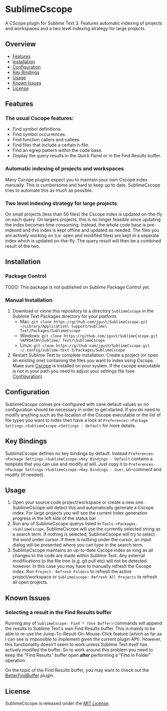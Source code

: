 # SublimeCscope

A CScope plugin for Sublime Text 3. Features automatic indexing of projects and workspaces and a two level indexing strategy for large projects.

## Overview

* [Features](#features)
* [Installation](#installation)
* [Configuration](#configuration)
* [Key Bindings](#key-bindings)
* [Usage](#usage)
* [Known Issues](#known-issues)
* [License](#license)

## Features

### The usual Cscope features:
* Find symbol definitions.
* Find symbol occurrences.
* Find function callers and callees.
* Find files that include a certain h-file.
* Find an egrep pattern within the code base.
* Display the query results in the Quick Panel or in the Find Results buffer.

### Automatic indexing of projects and workspaces

Many Cscope plugins expect you to maintain your own Cscope index manually. This is cumbersome and hard to keep up to date. SublimeCscope tries to automate this as much as possible.

### Two level indexing strategy for large projects

On small projects (less than 50 files) the Cscope index is updated on-the-fly on each query. On largers projects, this is no longer feasible since updating the index becomes time consuming. Instead, the whole code base is pre-indexed and this index is kept offline and updated as needed. The files you are actively working on (i.e. open and modified files) are kept in a seperate index which is updated on-the-fly. The query result will then be a combined result of the two.

## Installation

### Package Control

TODO: This package is not published on Sublime Package Control yet.

### Manual Installation

1. Download or clone this repository to a directory `SublimeCscope` in the Sublime Text Packages directory for your platform:
    * Mac: `git clone https://github.com/jgust/SublimeCscope.git ~/Library/Application\ Support/Sublime\ Text/Packages/SublimeCscope`
    * Windows: `git clone https://github.com/jgust/SublimeCscope.git %APPDATA%\Sublime/ Text/\SublimeCscope`
    * Linux: `git clone https://github.com/jgust/SublimeCscope.git ~/.config/sublime-text-3/Packages/SublimeCscope`
2. Restart Sublime Text to complete installation. Create a project (or open an existing one) containing the files you want to index using Cscope. Make sure [Cscope][cscope] is installed on your system. If the cscope executable is not in your path you need to adjust your settings file (see [Configuration](#configuartion)).

## Configuration

SublimeCscope comes pre-configured with sane default values so no configuration should be necessary in order to get started. If you do need to modify anything such as the location of the Cscope executable or the list of file types you want to index then have a look at `Preferences->Package Settings->SublimeCscope->Settings - Default` for more details.

## Key Bindings

SublimeCscope defines no key bindings by default. Instead `Preferences->Package Settings->SublimeCscope->Key Bindings - Default` contains a template that you can use and modify at will. Just copy it to `Preferences->Package Settings->SublimeCscope->Key Bindings - User`, un-comment and modify (if needed).

## Usage

1. Open your source code project/workspace or create a new one.  SublimeCscope will detect this and automatically generate a Cscope index. For large projects you will see the current index generation progress in the left side of the status bar
2. Run any of SublimeCscope querys listed in `Tools->Packages->SublimeCscope`. SublimeCscope will use the currently selected string as a search term. If nothing is selected, SublimeCscope will try to select the word under cursor. If there is nothing under the cursor, an input dialog will be presented where you can type in the search term.
3. SublimeCscope maintains an up-to-date Cscope index as long as all changes to the code are made within Sublime Text. Any external modifications to the file tree (e.g. git pull etc) will not be detected however. In this case you may have to manually refresh the Cscope index.
Run `Project: Refresh Folders` to refresh the active project/workspace or `SublimeCscope: Refresh All Projects` to refresh all open projects.

## Known Issues

### Selecting a result in the Find Results buffer

Running any of `SublimeCscope: Find * (Use Buffer)` commands will append the results to Sublime Text's own Find Results buffer. This is mainly to be able to re-use the Jump-To-Result-On-Mouse-Click feature (which as far as I can see is impossible to implement given the current plugin API).  However, this functionality doesn't seem to work unless Sublime Text itself has actively modifed the buffer. So to work around this problem you need to keep the "Find Results" buffer open **after** performing a "Find in Folder" operation.

On the topic of the Find Results buffer, you may want to check out the [BetterFindBuffer][betterfindbuffer] plugin.


## License

SublimeCscope is released under the [MIT License][opensource].

[opensource]: http://www.opensource.org/licenses/MIT
[cscope]: http://cscope.sourceforge.net
[betterfindbuffer]: https://sublime.wbond.net/packages/BetterFindBuffer
